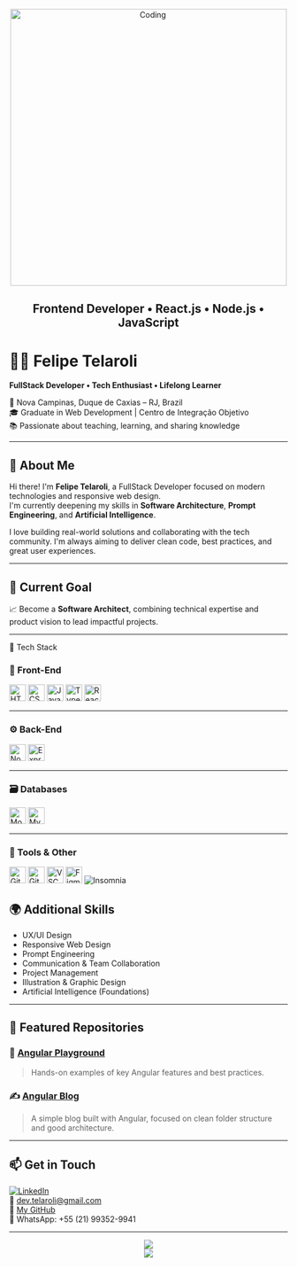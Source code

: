 


<!-- Optional animated banner -->
<p align="center">
  <img src="https://i.pinimg.com/originals/55/e8/af/55e8af23ff4e1055efd3605624dceb66.gif" width="500" alt="Coding">
</p>

<h2 align="center">Frontend Developer • React.js • Node.js • JavaScript</h2>

# 👨‍💻 Felipe Telaroli

**FullStack Developer • Tech Enthusiast • Lifelong Learner**

📍 Nova Campinas, Duque de Caxias – RJ, Brazil  
🎓 Graduate in Web Development | Centro de Integração Objetivo  
📚 Passionate about teaching, learning, and sharing knowledge  

---

## 👋 About Me

Hi there! I'm **Felipe Telaroli**, a FullStack Developer focused on modern technologies and responsive web design.  
I'm currently deepening my skills in **Software Architecture**, **Prompt Engineering**, and **Artificial Intelligence**.

I love building real-world solutions and collaborating with the tech community. I'm always aiming to deliver clean code, best practices, and great user experiences.

---

## 🧠 Current Goal

📈 Become a **Software Architect**, combining technical expertise and product vision to lead impactful projects.

---

 🚀 Tech Stack

### 🧩 Front-End

<p align="left">
  <img src="https://cdn.jsdelivr.net/gh/devicons/devicon/icons/html5/html5-original.svg" height="30" alt="HTML5" />
  <img src="https://cdn.jsdelivr.net/gh/devicons/devicon/icons/css3/css3-original.svg" height="30" alt="CSS3" />
  <img src="https://cdn.jsdelivr.net/gh/devicons/devicon/icons/javascript/javascript-original.svg" height="30" alt="JavaScript" />
  <img src="https://cdn.jsdelivr.net/gh/devicons/devicon/icons/typescript/typescript-original.svg" height="30" alt="TypeScript" />
  <img src="https://cdn.jsdelivr.net/gh/devicons/devicon/icons/react/react-original.svg" height="30" alt="React" />
</p>

---

### ⚙️ Back-End

<p align="left">
  <img src="https://cdn.jsdelivr.net/gh/devicons/devicon/icons/nodejs/nodejs-original.svg" height="30" alt="Node.js" />
  <img src="https://cdn.jsdelivr.net/gh/devicons/devicon/icons/express/express-original.svg" height="30" alt="Express.js" />
</p>

---

### 🗃️ Databases

<p align="left">
  <img src="https://cdn.jsdelivr.net/gh/devicons/devicon/icons/mongodb/mongodb-original.svg" height="30" alt="MongoDB" />
  <img src="https://cdn.jsdelivr.net/gh/devicons/devicon/icons/mysql/mysql-original.svg" height="30" alt="MySQL" />
</p>

---

### 🧰 Tools & Other

<p align="left">
  <img src="https://cdn.jsdelivr.net/gh/devicons/devicon/icons/git/git-original.svg" height="30" alt="Git" />
  <img src="https://cdn.jsdelivr.net/gh/devicons/devicon/icons/github/github-original.svg" height="30" alt="GitHub" />
  <img src="https://cdn.jsdelivr.net/gh/devicons/devicon/icons/vscode/vscode-original.svg" height="30" alt="VSCode" />
  <img src="https://cdn.jsdelivr.net/gh/devicons/devicon/icons/figma/figma-original.svg" height="30" alt="Figma" />
  <img src="https://img.icons8.com/fluency/30/000000/insomnia.png" alt="Insomnia" />
</p>

## 🌍 Additional Skills

- UX/UI Design  
- Responsive Web Design  
- Prompt Engineering  
- Communication & Team Collaboration  
- Project Management  
- Illustration & Graphic Design  
- Artificial Intelligence (Foundations)

---

## 📌 Featured Repositories

### 🚀 [Angular Playground](https://github.com/dev-telaroli/angular-playground)
> Hands-on examples of key Angular features and best practices.

### ✍️ [Angular Blog](https://github.com/dev-telaroli/angular-blog)
> A simple blog built with Angular, focused on clean folder structure and good architecture.

---

## 📫 Get in Touch

[![LinkedIn](https://img.shields.io/badge/LinkedIn-0A66C2?logo=linkedin&logoColor=white)](https://www.linkedin.com/in/telarolidev)  
📧 dev.telaroli@gmail.com  
🔗 [My GitHub](https://github.com/dev-telaroli)  
📱 WhatsApp: +55 (21) 99352-9941  

---

<p align="center">
  <img src="https://github-readme-stats.vercel.app/api?username=dev-telaroli&show_icons=true&theme=radical" />
  <br />
  <img src="https://github-readme-streak-stats.herokuapp.com/?user=dev-telaroli&theme=radical" />
</p>
